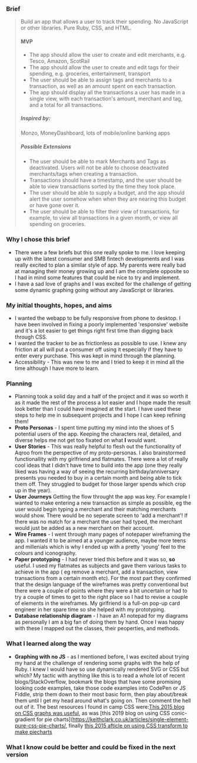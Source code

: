 ### Brief
>
>Build an app that allows a user to track their spending. No JavaScript or other libraries. Pure Ruby, CSS, and HTML.
>
>#### MVP
>
>* The app should allow the user to create and edit merchants, e.g. Tesco, Amazon, ScotRail
>* The app should allow the user to create and edit tags for their spending, e.g. groceries, entertainment, transport
>* The user should be able to assign tags and merchants to a transaction, as well as an amount spent on each transaction.
>* The app should display all the transactions a user has made in a single view, with each transaction's amount, merchant and tag, and a total for all transactions.
>
>##### Inspired by:
>
>Monzo, MoneyDashboard, lots of mobile/online banking apps
>
>##### Possible Extensions
>
>* The user should be able to mark Merchants and Tags as deactivated. Users will not be able to choose deactivated merchants/tags when creating a transaction. 
>* Transactions should have a timestamp, and the user should be able to view transactions sorted by the time they took place.
>* The user should be able to supply a budget, and the app should alert the user somehow when when they are nearing this budget or have gone over it.
>* The user should be able to filter their view of transactions, for example, to view all transactions in a given month, or view all spending on groceries.
### Why I chose this brief
* There were a few briefs but this one really spoke to me. I love keeping up with the latest consumer and SMB fintech developments and I was really excited to plan a similar style of app. My parents were really bad at managing their money growing up and I am the complete opposite so I had in mind some features that could be nice to try and implement.
* I have a sad love of graphs and I was excited for the challenge of getting some dynamic graphing going without any JavaScript or libraries. 

### My initial thoughts, hopes, and aims
* I wanted the webapp to be fully responsive from phone to desktop. I have been involved in fixing a poorly implemented 'responsive' website and it's a lot easier to get things right first time than digging back through CSS.  
* I wanted the tracker to be as frictionless as possible to use. I knew any friction at all will put a consumer off using it especially if they have to enter every purchase. This was kept in mind through the planning.
* Accessibility - This was new to me and I tried to keep it in mind all the time although I have more to learn. 

### Planning
* Planning took a solid day and a half of the project and it was so worth it as it made the rest of the process a lot easier and I hope made the result look better than I could have imagined at the start. I have used these steps to help me in subsequent projects and I hope I can keep refining them!
* **Proto Personas** - I spent time putting my mind into the shoes of 5 potential users of the app. Keeping the characters real, detailed, and diverse helps me not get too fixated on what **I** would want.
* **User Stories** - This was really helpful to flesh out the functionality of Aqroo from the perspective of my proto-personas. I also brainstormed functionallity with my girlfriend and flatmates. There were a lot of really cool ideas that I didn't have time to build into the app (one they really liked was having a way of seeing the recurring birthday/anniversary presents you needed to buy in a certain month and being able to tick them off. They struggled to budget for those larger spends which crop up in the year). 
* **User Journeys** Getting the flow throught the app was key. For example I wanted to make entering a new transaction as simple as possible, eg the user would begin typing a merchant and their matching merchants would show. There would be no seperate screen to 'add a merchant'! If there was no match for a merchant the user had typed, the merchant would just be added as a new merchant on their account. 
* **Wire Frames** - I went through many pages of notepaper wireframing the app. I wanted it to be aimed at a younger audience, maybe more teens and millenials which is why I ended up with a pretty 'young' feel to the colours and iconography. 
* **Paper prototyping** - I had never tried this before and it was so, **so** useful. I used my flatmates as subjects and gave them various tasks to achieve in the app ( eg remove a merchant, add a transaction, view transactions from a certain month etc). For the most part they confirmed that the design language of the wireframes was pretty conventional but there were a couple of points where they were a bit uncertain or had to try a couple of times to get to the right place so I had to revise a couple of elements in the wireframes. My girlfriend is a full-on pop-up card engineer in her spare time so she helped with my prototyping.
* **Database relationship diagram** - I have an A1 notepad for my diagrams as personally I am a big fan of doing them by hand. Once I was happy with these I mapped out the classes, their peoperties, and methods.

### What I learned along the way
* **Graphing with no JS** - as I mentioned before, I was excited about trying my hand at the challenge of rendering some graphs with the help of Ruby. I knew I would have so use dynamically rendered SVG or CSS but which?
My tactic with anything like this is to read a whole lot of recent blogs/StackOverflow, bookmark the blogs that have some promising looking code examples, take those code examples into CodePen or JS Fiddle, strip them down to their most basic form, then play about/break them until I get my head around what's going on. Then comment the hell out of it. 
The best resources I found in camp CSS were:[This 2015 blog on CSS graphs was useful](https://css-tricks.com/making-charts-with-css/), as was [this 2019 blog on using CSS conic-gradient for pie charts](https://keithclark.co.uk/articles/single-element-pure-css-pie-charts/, finally [this 2015 afticle on using CSS transform to make piecharts ](https://www.smashingmagazine.com/2015/07/designing-simple-pie-charts-with-css/)
### What I know could be better and could be fixed in the next version








